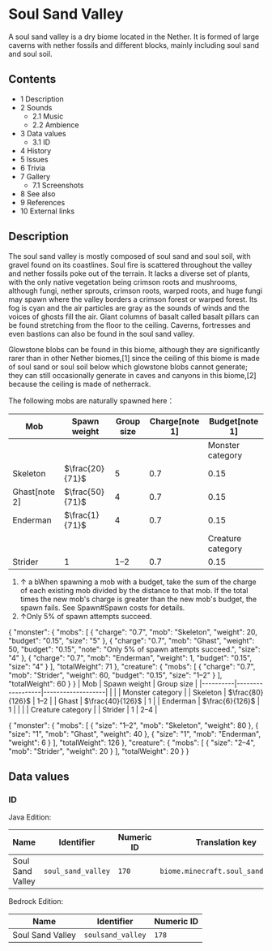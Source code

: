 # Soul Sand Valley
A soul sand valley is a dry biome located in the Nether. It is formed of large caverns with nether fossils and different blocks, mainly including soul sand and soul soil.

## Contents
- 1 Description
- 2 Sounds
	- 2.1 Music
	- 2.2 Ambience
- 3 Data values
	- 3.1 ID
- 4 History
- 5 Issues
- 6 Trivia
- 7 Gallery
	- 7.1 Screenshots
- 8 See also
- 9 References
- 10 External links

## Description
The soul sand valley is mostly composed of soul sand and soul soil, with gravel found on its coastlines. Soul fire is scattered throughout the valley and nether fossils poke out of the terrain. It lacks a diverse set of plants, with the only native vegetation being crimson roots and mushrooms, although fungi, nether sprouts, crimson roots, warped roots, and huge fungi may spawn where the valley borders a crimson forest or warped forest. Its fog is cyan and the air particles are gray as the sounds of winds and the voices of ghosts fill the air. Giant columns of basalt called basalt pillars can be found stretching from the floor to the ceiling. Caverns, fortresses and even bastions can also be found in the soul sand valley.

Glowstone blobs can be found in this biome, although they are significantly rarer than in other Nether biomes,[1] since the ceiling of this biome is made of soul sand or soul soil below which glowstone blobs cannot generate; they can still occasionally generate in caves and canyons in this biome,[2] because the ceiling is made of netherrack.

The following mobs are naturally spawned here：

| Mob           | Spawn weight    | Group size | Charge[note 1] | Budget[note 1]    |
|---------------|-----------------|------------|----------------|-------------------|
|               |                 |            |                | Monster category  |
| Skeleton      | $\frac{20}{71}$ | 5          | 0.7            | 0.15              |
| Ghast[note 2] | $\frac{50}{71}$ | 4          | 0.7            | 0.15              |
| Enderman      | $\frac{1}{71}$  | 4          | 0.7            | 0.15              |
|               |                 |            |                | Creature category |
| Strider       | 1               | 1–2        | 0.7            | 0.15              |

1. ↑ a bWhen spawning a mob with a budget, take the sum of the charge of each existing mob divided by the distance to that mob. If the total times the new mob's charge is greater than the new mob's budget, the spawn fails. See Spawn#Spawn costs for details.
2. ↑Only 5% of spawn attempts succeed.

{ "monster": { "mobs": [ { "charge": "0.7", "mob": "Skeleton", "weight": 20, "budget": "0.15", "size": "5" }, { "charge": "0.7", "mob": "Ghast", "weight": 50, "budget": "0.15", "note": "Only 5% of spawn attempts succeed.", "size": "4" }, { "charge": "0.7", "mob": "Enderman", "weight": 1, "budget": "0.15", "size": "4" } ], "totalWeight": 71 }, "creature": { "mobs": [ { "charge": "0.7", "mob": "Strider", "weight": 60, "budget": "0.15", "size": "1&ndash;2" } ], "totalWeight": 60 } }
| Mob      | Spawn weight     | Group size        |
|----------|------------------|-------------------|
|          |                  | Monster category  |
| Skeleton | $\frac{80}{126}$ | 1–2               |
| Ghast    | $\frac{40}{126}$ | 1                 |
| Enderman | $\frac{6}{126}$  | 1                 |
|          |                  | Creature category |
| Strider  | 1                | 2–4               |

{ "monster": { "mobs": [ { "size": "1&ndash;2", "mob": "Skeleton", "weight": 80 }, { "size": "1", "mob": "Ghast", "weight": 40 }, { "size": "1", "mob": "Enderman", "weight": 6 } ], "totalWeight": 126 }, "creature": { "mobs": [ { "size": "2&ndash;4", "mob": "Strider", "weight": 20 } ], "totalWeight": 20 } }
## Data values
### ID
Java Edition:

| Name             | Identifier         | Numeric ID | Translation key                    |
|------------------|--------------------|------------|------------------------------------|
| Soul Sand Valley | `soul_sand_valley` | `170`      | `biome.minecraft.soul_sand_valley` |

Bedrock Edition:

| Name             | Identifier        | Numeric ID |
|------------------|-------------------|------------|
| Soul Sand Valley | `soulsand_valley` | `178`      |



